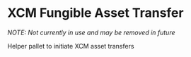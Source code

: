 # XCM Fungible Asset Transfer

*NOTE: Not currently in use and may be removed in future*

Helper pallet to initiate XCM asset transfers
